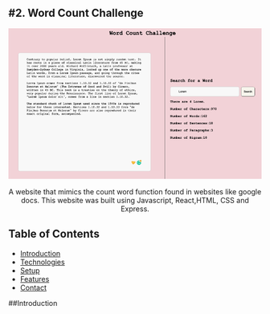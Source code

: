<h2>#2. Word Count Challenge</h2>
<div item-align="center"><img src="/public/images/website.png "alt="website image"  width="750vw" height="300vh"/></div>


<p align="center">A website that mimics the count word function found in websites like google docs. This website was built using Javascript, React,HTML, CSS and Express.</p>

## Table of Contents
* [Introduction](#introduction)
* [Technologies](#technologies)
* [Setup](#setup)
* [Features](#features)
* [Contact](#contact)

##Introduction
